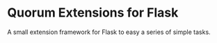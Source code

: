 # Quorum Extensions for Flask

A small extension framework for Flask to easy a series of simple tasks.
